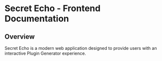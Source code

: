 # Secret Echo - Frontend Documentation

## Overview

Secret Echo is a modern web application designed to provide users with an interactive Plugin Generator experience. 